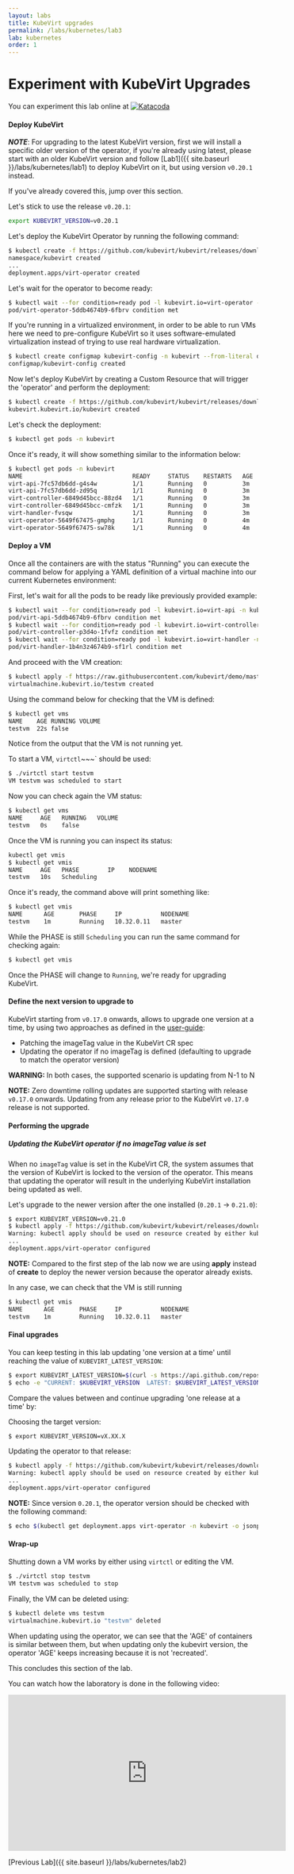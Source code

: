 ```yaml
---
layout: labs
title: KubeVirt upgrades
permalink: /labs/kubernetes/lab3
lab: kubernetes
order: 1
---
```


# Experiment with KubeVirt Upgrades

You can experiment this lab online at [![Katacoda](/assets/images/katacoda-logo.png)](https://katacoda.com/kubevirt/scenarios/kubevirt-upgrades)

#### Deploy KubeVirt

***NOTE***: For upgrading to the latest KubeVirt version, first we will install a specific older version of the operator, if you're already using latest, please start with an older KubeVirt version and follow [Lab1]({{ site.baseurl }}/labs/kubernetes/lab1) to deploy KubeVirt on it, but using version `v0.20.1` instead.

If you've already covered this, jump over this section.

Let's stick to use the release `v0.20.1`:

~~~sh
export KUBEVIRT_VERSION=v0.20.1
~~~

Let's deploy the KubeVirt Operator by running the following command:

~~~sh
$ kubectl create -f https://github.com/kubevirt/kubevirt/releases/download/${KUBEVIRT_VERSION}/kubevirt-operator.yaml
namespace/kubevirt created
...
deployment.apps/virt-operator created
~~~

Let's wait for the operator to become ready:
~~~sh
$ kubectl wait --for condition=ready pod -l kubevirt.io=virt-operator -n kubevirt --timeout=100s
pod/virt-operator-5ddb4674b9-6fbrv condition met
~~~

If you're running in a virtualized environment, in order to be able to run VMs here we need to pre-configure KubeVirt so it uses software-emulated virtualization instead of trying to use real hardware virtualization.

~~~sh
$ kubectl create configmap kubevirt-config -n kubevirt --from-literal debug.useEmulation=true
configmap/kubevirt-config created
~~~

Now let's deploy KubeVirt by creating a Custom Resource that will trigger the 'operator' and perform the deployment:

~~~sh
$ kubectl create -f https://github.com/kubevirt/kubevirt/releases/download/${KUBEVIRT_VERSION}/kubevirt-cr.yaml
kubevirt.kubevirt.io/kubevirt created
~~~

Let's check the deployment:
~~~sh
$ kubectl get pods -n kubevirt
~~~

Once it's ready, it will show something similar to the information below:

~~~sh
$ kubectl get pods -n kubevirt
NAME                               READY     STATUS    RESTARTS   AGE
virt-api-7fc57db6dd-g4s4w          1/1       Running   0          3m
virt-api-7fc57db6dd-zd95q          1/1       Running   0          3m
virt-controller-6849d45bcc-88zd4   1/1       Running   0          3m
virt-controller-6849d45bcc-cmfzk   1/1       Running   0          3m
virt-handler-fvsqw                 1/1       Running   0          3m
virt-operator-5649f67475-gmphg     1/1       Running   0          4m
virt-operator-5649f67475-sw78k     1/1       Running   0          4m
~~~

#### Deploy a VM

Once all the containers are with the status "Running" you can execute the command below for applying a YAML definition of a virtual machine into our current Kubernetes environment:

First, let's wait for all the pods to be ready like previously provided example:

~~~sh
$ kubectl wait --for condition=ready pod -l kubevirt.io=virt-api -n kubevirt --timeout=100s
pod/virt-api-5ddb4674b9-6fbrv condition met
$ kubectl wait --for condition=ready pod -l kubevirt.io=virt-controller -n kubevirt --timeout=100s
pod/virt-controller-p3d4o-1fvfz condition met
$ kubectl wait --for condition=ready pod -l kubevirt.io=virt-handler -n kubevirt --timeout=100s
pod/virt-handler-1b4n3z4674b9-sf1rl condition met
~~~

And proceed with the VM creation:

~~~sh
$ kubectl apply -f https://raw.githubusercontent.com/kubevirt/demo/master/manifests/vm.yaml
virtualmachine.kubevirt.io/testvm created
~~~

Using the command below for checking that the VM is defined:

~~~sh
$ kubectl get vms
NAME    AGE RUNNING VOLUME
testvm  22s false
~~~

Notice from the output that the VM is not running yet.

To start a VM, `virtctl`~~~` should be used:

~~~sh
$ ./virtctl start testvm
VM testvm was scheduled to start
~~~

Now you can check again the VM status:

~~~sh
$ kubectl get vms
NAME     AGE   RUNNING   VOLUME
testvm   0s    false
~~~

Once the VM is running you can inspect its status:

~~~sh
kubectl get vmis
$ kubectl get vmis
NAME     AGE   PHASE        IP    NODENAME
testvm   10s   Scheduling
~~~

Once it's ready, the command above will print something like:

~~~sh
$ kubectl get vmis
NAME      AGE       PHASE     IP           NODENAME
testvm    1m        Running   10.32.0.11   master
~~~

While the PHASE is still `Scheduling` you can run the same command for checking again:

~~~sh
$ kubectl get vmis
~~~

Once the PHASE will change to `Running`, we're ready for upgrading KubeVirt.

#### Define the next version to upgrade to

KubeVirt starting from `v0.17.0` onwards, allows to upgrade one version at a time, by using two approaches as defined in the [user-guide](https://kubevirt.io/user-guide/docs/latest/administration/intro.html#update):

- Patching the imageTag value in the KubeVirt CR spec
- Updating the operator if no imageTag is defined (defaulting to upgrade to match the operator version)

**WARNING:** In both cases, the supported scenario is updating from N-1 to N

**NOTE:** Zero downtime rolling updates are supported starting with release `v0.17.0` onwards. Updating from any release prior to the KubeVirt `v0.17.0` release is not supported.

#### Performing the upgrade

##### Updating the KubeVirt operator if no imageTag value is set

When no `imageTag` value is set in the KubeVirt CR, the system assumes that the version of KubeVirt is locked to the version of the operator. This means that updating the operator will result in the underlying KubeVirt installation being updated as well.

Let's upgrade to the newer version after the one installed (`0.20.1` -> `0.21.0`):

~~~sh
$ export KUBEVIRT_VERSION=v0.21.0
$ kubectl apply -f https://github.com/kubevirt/kubevirt/releases/download/${KUBEVIRT_VERSION}/kubevirt-operator.yaml
Warning: kubectl apply should be used on resource created by either kubectl create --save-config or kubectl apply
...
deployment.apps/virt-operator configured
~~~

**NOTE:** Compared to the first step of the lab now we are using **apply** instead of **create** to deploy the newer version because the operator already exists.

In any case, we can check that the VM is still running

~~~sh
$ kubectl get vmis
NAME      AGE       PHASE     IP           NODENAME
testvm    1m        Running   10.32.0.11   master
~~~


#### Final upgrades

You can keep testing in this lab updating 'one version at a time' until reaching the value of `KUBEVIRT_LATEST_VERSION`:

~~~sh
$ export KUBEVIRT_LATEST_VERSION=$(curl -s https://api.github.com/repos/kubevirt/kubevirt/releases/latest | jq -r .tag_name)
$ echo -e "CURRENT: $KUBEVIRT_VERSION  LATEST: $KUBEVIRT_LATEST_VERSION"
~~~

Compare the values between and continue upgrading 'one release at a time' by:

Choosing the target version:

~~~sh
$ export KUBEVIRT_VERSION=vX.XX.X
~~~

Updating the operator to that release:

~~~sh
$ kubectl apply -f https://github.com/kubevirt/kubevirt/releases/download/${KUBEVIRT_VERSION}/kubevirt-operator.yaml
Warning: kubectl apply should be used on resource created by either kubectl create --save-config or kubectl apply
...
deployment.apps/virt-operator configured
~~~

**NOTE:** Since version `0.20.1`, the operator version should be checked with the following command:

~~~sh
$ echo $(kubectl get deployment.apps virt-operator -n kubevirt -o jsonpath='{.spec.template.spec.containers[0].env[?(@.name=="KUBEVIRT_VERSION")].value}')
~~~

#### Wrap-up

Shutting down a VM works by either using `virtctl` or editing the VM.

~~~sh
$ ./virtctl stop testvm
VM testvm was scheduled to stop
~~~

Finally, the VM can be deleted using:

~~~sh
$ kubectl delete vms testvm
virtualmachine.kubevirt.io "testvm" deleted
~~~

When updating using the operator, we can see that the 'AGE' of containers is similar between them, but when updating only the kubevirt version, the operator 'AGE' keeps increasing because it is not 'recreated'.

This concludes this section of the lab.

You can watch how the laboratory is done in the following video:

<iframe width="560" height="315" style="height: 315px" src="https://www.youtube.com/embed/OAPzOvqp0is" frameborder="0" allow="accelerometer; autoplay; encrypted-media; gyroscope; picture-in-picture" allowfullscreen></iframe>

[Previous Lab]({{ site.baseurl }}/labs/kubernetes/lab2)
